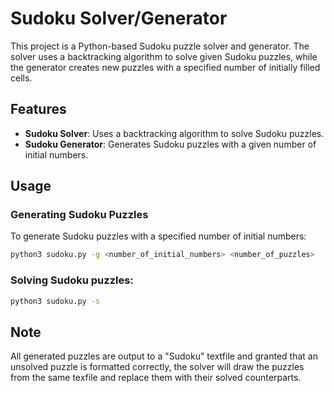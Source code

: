 # Sudoku Solver/Generator

This project is a Python-based Sudoku puzzle solver and generator. The solver uses a backtracking algorithm to solve given Sudoku puzzles, while the generator creates new puzzles with a specified number of initially filled cells.

## Features

- **Sudoku Solver**: Uses a backtracking algorithm to solve Sudoku puzzles.
- **Sudoku Generator**: Generates Sudoku puzzles with a given number of initial numbers.

## Usage

### Generating Sudoku Puzzles

To generate Sudoku puzzles with a specified number of initial numbers:

```sh
python3 sudoku.py -g <number_of_initial_numbers> <number_of_puzzles>
```

### Solving Sudoku puzzles:

```sh
python3 sudoku.py -s
```
## Note

All generated puzzles are output to a "Sudoku" textfile and granted that an unsolved puzzle is formatted correctly, the solver will draw the puzzles from the same texfile and replace them with their solved counterparts.


